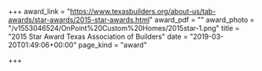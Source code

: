 +++
award_link = "https://www.texasbuilders.org/about-us/tab-awards/star-awards/2015-star-awards.html"
award_pdf = ""
award_photo = "/v1553046524/OnPoint%20Custom%20Homes/2015star-1.png"
title = "2015 Star Award Texas Association of Builders"
date = "2019-03-20T01:49:06+00:00"
page_kind = "award"

+++
